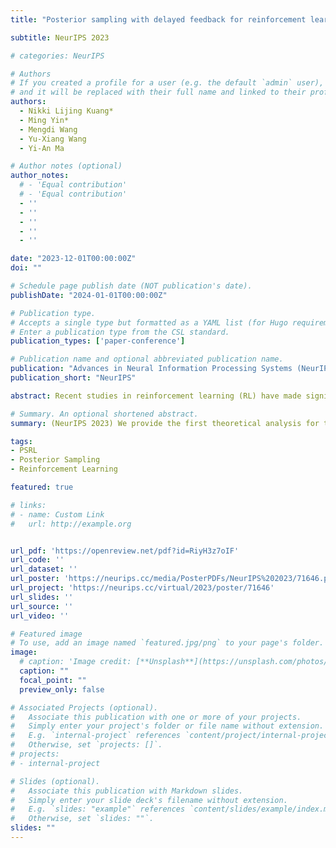 ```yaml
---
title: "Posterior sampling with delayed feedback for reinforcement learning with linear function approximation"

subtitle: NeurIPS 2023

# categories: NeurIPS

# Authors
# If you created a profile for a user (e.g. the default `admin` user), write the username (folder name) here
# and it will be replaced with their full name and linked to their profile.
authors:
  - Nikki Lijing Kuang*
  - Ming Yin*
  - Mengdi Wang
  - Yu-Xiang Wang 
  - Yi-An Ma

# Author notes (optional)
author_notes:
  # - 'Equal contribution'
  # - 'Equal contribution'
  - ''
  - ''
  - ''
  - ''
  - ''

date: "2023-12-01T00:00:00Z"
doi: ""

# Schedule page publish date (NOT publication's date).
publishDate: "2024-01-01T00:00:00Z"

# Publication type.
# Accepts a single type but formatted as a YAML list (for Hugo requirements).
# Enter a publication type from the CSL standard.
publication_types: ['paper-conference']

# Publication name and optional abbreviated publication name.
publication: "Advances in Neural Information Processing Systems (NeurIPS)"
publication_short: "NeurIPS"

abstract: Recent studies in reinforcement learning (RL) have made significant progress by leveraging function approximation to alleviate the sample complexity hurdle for better performance. Despite the success, existing provably efficient algorithms typically rely on the accessibility of immediate feedback upon taking actions. The failure to account for the impact of delay in observations can significantly degrade the performance of real-world systems due to the regret blow-up. In this work, we tackle the challenge of delayed feedback in RL with linear function approximation by employing posterior sampling, which has been shown to empirically outperform the popular UCB algorithms in a wide range of regimes. We first introduce $\textit{Delayed-PSVI}$, an optimistic value-based algorithm that effectively explores the value function space via noise perturbation with posterior sampling. We provide the first analysis for posterior sampling algorithms with delayed feedback in RL and show our algorithm achieves worst-case regret in the presence of unknown stochastic delays. Here is the expected delay. To further improve its computational efficiency and to expand its applicability in high-dimensional RL problems, we incorporate a gradient-based approximate sampling scheme via Langevin dynamics for $\textit{Delayed-LPSVI}$, which maintains the same order-optimal regret guarantee with computational cost. Empirical evaluations are performed to demonstrate the statistical and computational efficacy of our algorithms.

# Summary. An optional shortened abstract.
summary: (NeurIPS 2023) We provide the first theoretical analysis for the class of posterior sampling algorithms to handle delayed feedback in RL frameworks.

tags:
- PSRL
- Posterior Sampling
- Reinforcement Learning 

featured: true

# links:
# - name: Custom Link
#   url: http://example.org


url_pdf: 'https://openreview.net/pdf?id=RiyH3z7oIF'
url_code: ''
url_dataset: ''
url_poster: 'https://neurips.cc/media/PosterPDFs/NeurIPS%202023/71646.png?t=1702362883.9005537'
url_project: 'https://neurips.cc/virtual/2023/poster/71646'
url_slides: ''
url_source: ''
url_video: ''

# Featured image
# To use, add an image named `featured.jpg/png` to your page's folder. 
image:
  # caption: 'Image credit: [**Unsplash**](https://unsplash.com/photos/s9CC2SKySJM)'
  caption: ""
  focal_point: ""
  preview_only: false

# Associated Projects (optional).
#   Associate this publication with one or more of your projects.
#   Simply enter your project's folder or file name without extension.
#   E.g. `internal-project` references `content/project/internal-project/index.md`.
#   Otherwise, set `projects: []`.
# projects:
# - internal-project

# Slides (optional).
#   Associate this publication with Markdown slides.
#   Simply enter your slide deck's filename without extension.
#   E.g. `slides: "example"` references `content/slides/example/index.md`.
#   Otherwise, set `slides: ""`.
slides: ""
---
```


<!-- {{% callout note %}}
Create your slides in Markdown - click the *Slides* button to check out the example.
{{% /callout %}} -->

<!-- Add the publication's **full text** or **supplementary notes** here. You can use rich formatting such as including [code, math, and images](https://docs.hugoblox.com/content/writing-markdown-latex/). -->
